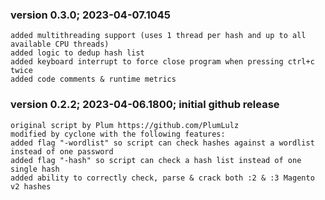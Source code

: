 ### version 0.3.0; 2023-04-07.1045
```
added multithreading support (uses 1 thread per hash and up to all available CPU threads)
added logic to dedup hash list
added keyboard interrupt to force close program when pressing ctrl+c twice
added code comments & runtime metrics
```
### version 0.2.2; 2023-04-06.1800; initial github release
```
original script by Plum https://github.com/PlumLulz
modified by cyclone with the following features:
added flag "-wordlist" so script can check hashes against a wordlist instead of one password
added flag "-hash" so script can check a hash list instead of one single hash
added ability to correctly check, parse & crack both :2 & :3 Magento v2 hashes
```
